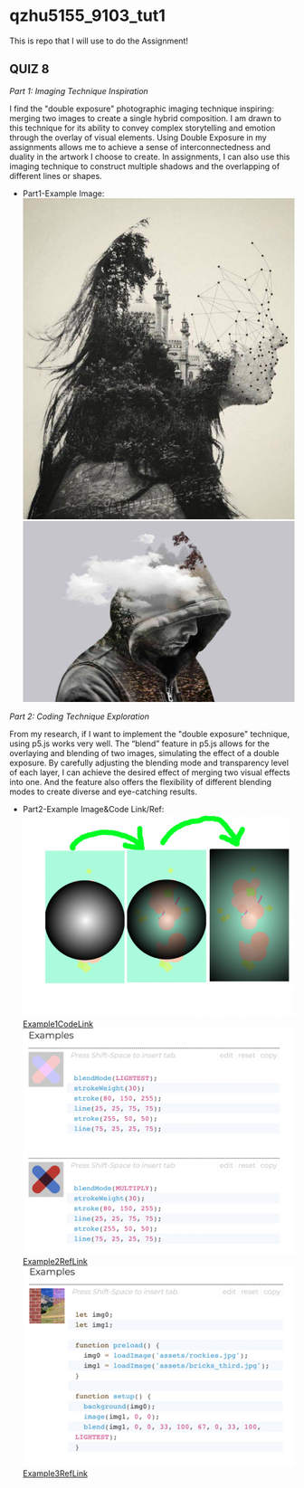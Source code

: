 # qzhu5155_9103_tut1

This is repo that I will use to do the Assignment!

## QUIZ 8

*Part 1: Imaging Technique Inspiration*

I find the "double exposure" photographic imaging technique inspiring: merging two images to create a single hybrid composition. I am drawn to this technique for its ability to convey complex storytelling and emotion through the overlay of visual elements. Using Double Exposure in my assignments allows me to achieve a sense of interconnectedness and duality in the artwork I choose to create. In assignments, I can also use this imaging technique to construct multiple shadows and the overlapping of different lines or shapes.

- Part1-Example Image:
![image](image/part1_example1.jpeg)
![image](image/part1_example2.jpeg)

*Part 2: Coding Technique Exploration*

From my research, if I want to implement the "double exposure" technique, using p5.js works very well. The “blend” feature in p5.js allows for the overlaying and blending of two images, simulating the effect of a double exposure. By carefully adjusting the blending mode and transparency level of each layer, I can achieve the desired effect of merging two visual effects into one. And the feature also offers the flexibility of different blending modes to create diverse and eye-catching results.

- Part2-Example Image&Code Link/Ref:
![image](image/part2_example1.png)
[Example1CodeLink](https://codepen.io/giorgiomartini/pen/GvQVxy?editors=0010)
![image](image/part2_example2.png)
[Example2RefLink](https://p5js.org/reference/#/p5/blendMode)
![image](image/part2_example3.png)
[Example3RefLink](https://p5js.org/reference/#/p5/blend)